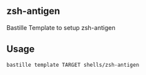 ## zsh-antigen
Bastille Template to setup zsh-antigen

## Usage
```shell
bastille template TARGET shells/zsh-antigen
```
